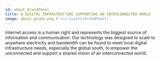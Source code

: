 ```yaml
---
id: about_brandPanel
title: A DIGITAL INFRASTRUCTURE SUPPORTING AN INTERCONNECTED WORLD
image: about_globe.png # src/assets/brandPanel/..
---
```

Internet access is a human right and represents the biggest source of information and communication. Our technology was designed to scale to anywhere electricity and  bandwidth can be found to meet local digital infrastructure needs, especially the global south, to empower the unconnected and support a shared vision of an interconnected world.